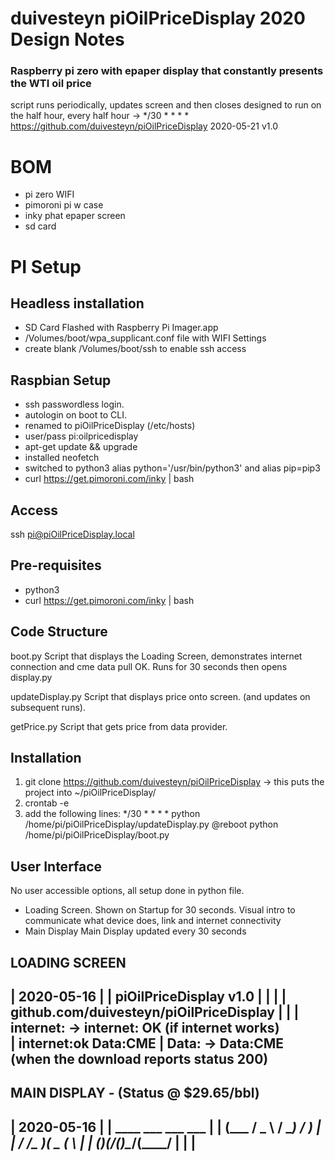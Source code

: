 # duivesteyn piOilPriceDisplay 2020 Design Notes
### Raspberry pi zero with epaper display that constantly presents the WTI oil price
script runs periodically, updates screen and then closes
designed to run on the half hour, every half hour -> */30 * * * * 
https://github.com/duivesteyn/piOilPriceDisplay
2020-05-21 v1.0


# BOM
- pi zero WIFI
- pimoroni pi w case
- inky phat epaper screen
- sd card

# PI Setup
## Headless installation
- SD Card Flashed with Raspberry Pi Imager.app
- /Volumes/boot/wpa_supplicant.conf file with WIFI Settings
- create blank /Volumes/boot/ssh to enable ssh access

## Raspbian Setup
- ssh passwordless login. 
- autologin on boot to CLI.
- renamed to piOilPriceDisplay (/etc/hosts)
- user/pass pi:oilpricedisplay
- apt-get update && upgrade
- installed neofetch
- switched to python3 alias python='/usr/bin/python3'  and alias pip=pip3
- curl https://get.pimoroni.com/inky | bash
 
## Access
ssh pi@piOilPriceDisplay.local

## Pre-requisites
- python3
- curl https://get.pimoroni.com/inky | bash

## Code Structure 
boot.py
 	Script that displays the Loading Screen, demonstrates internet connection and cme data pull OK. Runs for 30 seconds then opens display.py

updateDisplay.py 
    Script that displays price onto screen. (and updates on subsequent runs).

getPrice.py
    Script that gets price from data provider.

## Installation
1. git clone https://github.com/duivesteyn/piOilPriceDisplay    -> this puts the project into ~/piOilPriceDisplay/
3. crontab -e
4. add the following lines:
*/30 * * * * python /home/pi/piOilPriceDisplay/updateDisplay.py
@reboot python /home/pi/piOilPriceDisplay/boot.py


## User Interface
No user accessible options, all setup done in python file.
- Loading Screen. 	Shown on Startup for 30 seconds. Visual intro to communicate what device does, link and internet connectivity
- Main Display 		Main Display updated every 30 seconds

LOADING SCREEN
--------------------------------------------------
|                                     2020-05-16 |
|            piOilPriceDisplay v1.0              |
|                                                |
|    github.com/duivesteyn/piOilPriceDisplay     |
|                                                | internet: -> internet: OK (if internet works)		
|          internet:ok         Data:CME          | Data: -> Data:CME         (when the download reports status 200)
--------------------------------------------------

MAIN DISPLAY - (Status @ $29.65/bbl)
--------------------------------------------------
|                                     2020-05-16 | 
|            ____  ___     ___   ___ 		     |
|           (___ \/ _ \   / __) / __)		     |
|            / __/\__  )_(  _ \(___ \		     |
|           (____)(___/(_)\___/(____/            |
|                                                |
--------------------------------------------------
